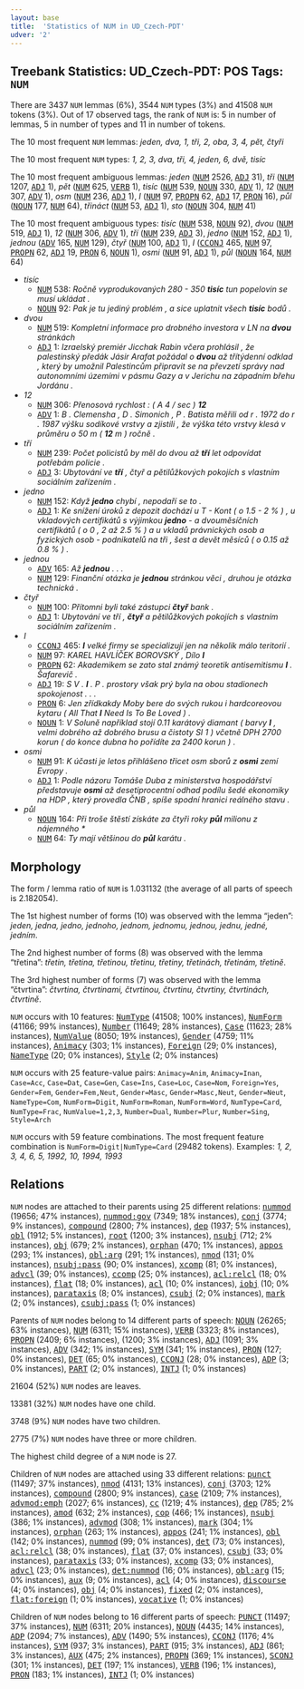 ```yaml
---
layout: base
title:  'Statistics of NUM in UD_Czech-PDT'
udver: '2'
---
```


## Treebank Statistics: UD_Czech-PDT: POS Tags: `NUM`

There are 3437 `NUM` lemmas (6%), 3544 `NUM` types (3%) and 41508 `NUM` tokens (3%).
Out of 17 observed tags, the rank of `NUM` is: 5 in number of lemmas, 5 in number of types and 11 in number of tokens.

The 10 most frequent `NUM` lemmas: <em>jeden, dva, 1, tři, 2, oba, 3, 4, pět, čtyři</em>

The 10 most frequent `NUM` types:  <em>1, 2, 3, dva, tři, 4, jeden, 6, dvě, tisíc</em>

The 10 most frequent ambiguous lemmas: <em>jeden</em> (<tt><a href="cs_pdt-pos-NUM.html">NUM</a></tt> 2526, <tt><a href="cs_pdt-pos-ADJ.html">ADJ</a></tt> 31), <em>tři</em> (<tt><a href="cs_pdt-pos-NUM.html">NUM</a></tt> 1207, <tt><a href="cs_pdt-pos-ADJ.html">ADJ</a></tt> 1), <em>pět</em> (<tt><a href="cs_pdt-pos-NUM.html">NUM</a></tt> 625, <tt><a href="cs_pdt-pos-VERB.html">VERB</a></tt> 1), <em>tisíc</em> (<tt><a href="cs_pdt-pos-NUM.html">NUM</a></tt> 539, <tt><a href="cs_pdt-pos-NOUN.html">NOUN</a></tt> 330, <tt><a href="cs_pdt-pos-ADV.html">ADV</a></tt> 1), <em>12</em> (<tt><a href="cs_pdt-pos-NUM.html">NUM</a></tt> 307, <tt><a href="cs_pdt-pos-ADV.html">ADV</a></tt> 1), <em>osm</em> (<tt><a href="cs_pdt-pos-NUM.html">NUM</a></tt> 236, <tt><a href="cs_pdt-pos-ADJ.html">ADJ</a></tt> 1), <em>I</em> (<tt><a href="cs_pdt-pos-NUM.html">NUM</a></tt> 97, <tt><a href="cs_pdt-pos-PROPN.html">PROPN</a></tt> 62, <tt><a href="cs_pdt-pos-ADJ.html">ADJ</a></tt> 17, <tt><a href="cs_pdt-pos-PRON.html">PRON</a></tt> 16), <em>půl</em> (<tt><a href="cs_pdt-pos-NOUN.html">NOUN</a></tt> 177, <tt><a href="cs_pdt-pos-NUM.html">NUM</a></tt> 64), <em>třináct</em> (<tt><a href="cs_pdt-pos-NUM.html">NUM</a></tt> 53, <tt><a href="cs_pdt-pos-ADJ.html">ADJ</a></tt> 1), <em>sto</em> (<tt><a href="cs_pdt-pos-NOUN.html">NOUN</a></tt> 304, <tt><a href="cs_pdt-pos-NUM.html">NUM</a></tt> 41)

The 10 most frequent ambiguous types:  <em>tisíc</em> (<tt><a href="cs_pdt-pos-NUM.html">NUM</a></tt> 538, <tt><a href="cs_pdt-pos-NOUN.html">NOUN</a></tt> 92), <em>dvou</em> (<tt><a href="cs_pdt-pos-NUM.html">NUM</a></tt> 519, <tt><a href="cs_pdt-pos-ADJ.html">ADJ</a></tt> 1), <em>12</em> (<tt><a href="cs_pdt-pos-NUM.html">NUM</a></tt> 306, <tt><a href="cs_pdt-pos-ADV.html">ADV</a></tt> 1), <em>tří</em> (<tt><a href="cs_pdt-pos-NUM.html">NUM</a></tt> 239, <tt><a href="cs_pdt-pos-ADJ.html">ADJ</a></tt> 3), <em>jedno</em> (<tt><a href="cs_pdt-pos-NUM.html">NUM</a></tt> 152, <tt><a href="cs_pdt-pos-ADJ.html">ADJ</a></tt> 1), <em>jednou</em> (<tt><a href="cs_pdt-pos-ADV.html">ADV</a></tt> 165, <tt><a href="cs_pdt-pos-NUM.html">NUM</a></tt> 129), <em>čtyř</em> (<tt><a href="cs_pdt-pos-NUM.html">NUM</a></tt> 100, <tt><a href="cs_pdt-pos-ADJ.html">ADJ</a></tt> 1), <em>I</em> (<tt><a href="cs_pdt-pos-CCONJ.html">CCONJ</a></tt> 465, <tt><a href="cs_pdt-pos-NUM.html">NUM</a></tt> 97, <tt><a href="cs_pdt-pos-PROPN.html">PROPN</a></tt> 62, <tt><a href="cs_pdt-pos-ADJ.html">ADJ</a></tt> 19, <tt><a href="cs_pdt-pos-PRON.html">PRON</a></tt> 6, <tt><a href="cs_pdt-pos-NOUN.html">NOUN</a></tt> 1), <em>osmi</em> (<tt><a href="cs_pdt-pos-NUM.html">NUM</a></tt> 91, <tt><a href="cs_pdt-pos-ADJ.html">ADJ</a></tt> 1), <em>půl</em> (<tt><a href="cs_pdt-pos-NOUN.html">NOUN</a></tt> 164, <tt><a href="cs_pdt-pos-NUM.html">NUM</a></tt> 64)


* <em>tisíc</em>
  * <tt><a href="cs_pdt-pos-NUM.html">NUM</a></tt> 538: <em>Ročně vyprodukovaných 280 - 350 <b>tisíc</b> tun popelovin se musí ukládat .</em>
  * <tt><a href="cs_pdt-pos-NOUN.html">NOUN</a></tt> 92: <em>Pak je tu jediný problém , a sice uplatnit všech <b>tisíc</b> bodů .</em>
* <em>dvou</em>
  * <tt><a href="cs_pdt-pos-NUM.html">NUM</a></tt> 519: <em>Kompletní informace pro drobného investora v LN na <b>dvou</b> stránkách</em>
  * <tt><a href="cs_pdt-pos-ADJ.html">ADJ</a></tt> 1: <em>Izraelský premiér Jicchak Rabin včera prohlásil , že palestinský předák Jásir Arafat požádal o <b>dvou</b> až třítýdenní odklad , který by umožnil Palestincům připravit se na převzetí správy nad autonomními územími v pásmu Gazy a v Jerichu na západním břehu Jordánu .</em>
* <em>12</em>
  * <tt><a href="cs_pdt-pos-NUM.html">NUM</a></tt> 306: <em>Přenosová rychlost : ( A 4 / sec ) <b>12</b></em>
  * <tt><a href="cs_pdt-pos-ADV.html">ADV</a></tt> 1: <em>B . Clemensha , D . Simonich , P . Batista měřili od r . 1972 do r . 1987 výšku sodíkové vrstvy a zjistili , že výška této vrstvy klesá v průměru o 50 m ( <b>12</b> m ) ročně .</em>
* <em>tří</em>
  * <tt><a href="cs_pdt-pos-NUM.html">NUM</a></tt> 239: <em>Počet policistů by měl do dvou až <b>tří</b> let odpovídat potřebám policie .</em>
  * <tt><a href="cs_pdt-pos-ADJ.html">ADJ</a></tt> 3: <em>Ubytování ve <b>tří</b> , čtyř a pětilůžkových pokojích s vlastním sociálním zařízením .</em>
* <em>jedno</em>
  * <tt><a href="cs_pdt-pos-NUM.html">NUM</a></tt> 152: <em>Když <b>jedno</b> chybí , nepodaří se to .</em>
  * <tt><a href="cs_pdt-pos-ADJ.html">ADJ</a></tt> 1: <em>Ke snížení úroků z depozit dochází u T - Kont ( o 1.5 - 2 % ) , u vkladových certifikátů s výjimkou <b>jedno</b> - a dvouměsíčních certifikátů ( o 0 , 2 až 2.5 % ) a u vkladů právnických osob a fyzických osob - podnikatelů na tři , šest a devět měsíců ( o 0.15 až 0.8 % ) .</em>
* <em>jednou</em>
  * <tt><a href="cs_pdt-pos-ADV.html">ADV</a></tt> 165: <em>Až <b>jednou</b> . . .</em>
  * <tt><a href="cs_pdt-pos-NUM.html">NUM</a></tt> 129: <em>Finanční otázka je <b>jednou</b> stránkou věci , druhou je otázka technická .</em>
* <em>čtyř</em>
  * <tt><a href="cs_pdt-pos-NUM.html">NUM</a></tt> 100: <em>Přítomni byli také zástupci <b>čtyř</b> bank .</em>
  * <tt><a href="cs_pdt-pos-ADJ.html">ADJ</a></tt> 1: <em>Ubytování ve tří , <b>čtyř</b> a pětilůžkových pokojích s vlastním sociálním zařízením .</em>
* <em>I</em>
  * <tt><a href="cs_pdt-pos-CCONJ.html">CCONJ</a></tt> 465: <em><b>I</b> velké firmy se specializují jen na několik málo teritorií .</em>
  * <tt><a href="cs_pdt-pos-NUM.html">NUM</a></tt> 97: <em>KAREL HAVLÍČEK BOROVSKÝ , Dílo <b>I</b></em>
  * <tt><a href="cs_pdt-pos-PROPN.html">PROPN</a></tt> 62: <em>Akademikem se zato stal známý teoretik antisemitismu <b>I</b> . Šafarevič .</em>
  * <tt><a href="cs_pdt-pos-ADJ.html">ADJ</a></tt> 19: <em>S V . <b>I</b> . P . prostory však prý byla na obou stadionech spokojenost . . .</em>
  * <tt><a href="cs_pdt-pos-PRON.html">PRON</a></tt> 6: <em>Jen zřídkakdy Moby bere do svých rukou i hardcoreovou kytaru ( All That <b>I</b> Need Is To Be Loved ) .</em>
  * <tt><a href="cs_pdt-pos-NOUN.html">NOUN</a></tt> 1: <em>V Soluně například stojí 0.11 karátový diamant ( barvy <b>I</b> , velmi dobrého až dobrého brusu a čistoty SI 1 ) včetně DPH 2700 korun ( do konce dubna ho pořídíte za 2400 korun ) .</em>
* <em>osmi</em>
  * <tt><a href="cs_pdt-pos-NUM.html">NUM</a></tt> 91: <em>K účasti je letos přihlášeno třicet osm sborů z <b>osmi</b> zemí Evropy .</em>
  * <tt><a href="cs_pdt-pos-ADJ.html">ADJ</a></tt> 1: <em>Podle názoru Tomáše Duba z ministerstva hospodářství představuje <b>osmi</b> až desetiprocentní odhad podílu šedé ekonomiky na HDP , který provedla ČNB , spíše spodní hranici reálného stavu .</em>
* <em>půl</em>
  * <tt><a href="cs_pdt-pos-NOUN.html">NOUN</a></tt> 164: <em>Při troše štěstí získáte za čtyři roky <b>půl</b> milionu z nájemného *</em>
  * <tt><a href="cs_pdt-pos-NUM.html">NUM</a></tt> 64: <em>Ty mají většinou do <b>půl</b> karátu .</em>

## Morphology

The form / lemma ratio of `NUM` is 1.031132 (the average of all parts of speech is 2.182054).

The 1st highest number of forms (10) was observed with the lemma “jeden”: <em>jeden, jedna, jedno, jednoho, jednom, jednomu, jednou, jednu, jedné, jedním</em>.

The 2nd highest number of forms (8) was observed with the lemma “třetina”: <em>třetin, třetina, třetinou, třetinu, třetiny, třetinách, třetinám, třetině</em>.

The 3rd highest number of forms (7) was observed with the lemma “čtvrtina”: <em>čtvrtina, čtvrtinami, čtvrtinou, čtvrtinu, čtvrtiny, čtvrtinách, čtvrtině</em>.

`NUM` occurs with 10 features: <tt><a href="cs_pdt-feat-NumType.html">NumType</a></tt> (41508; 100% instances), <tt><a href="cs_pdt-feat-NumForm.html">NumForm</a></tt> (41166; 99% instances), <tt><a href="cs_pdt-feat-Number.html">Number</a></tt> (11649; 28% instances), <tt><a href="cs_pdt-feat-Case.html">Case</a></tt> (11623; 28% instances), <tt><a href="cs_pdt-feat-NumValue.html">NumValue</a></tt> (8050; 19% instances), <tt><a href="cs_pdt-feat-Gender.html">Gender</a></tt> (4759; 11% instances), <tt><a href="cs_pdt-feat-Animacy.html">Animacy</a></tt> (303; 1% instances), <tt><a href="cs_pdt-feat-Foreign.html">Foreign</a></tt> (29; 0% instances), <tt><a href="cs_pdt-feat-NameType.html">NameType</a></tt> (20; 0% instances), <tt><a href="cs_pdt-feat-Style.html">Style</a></tt> (2; 0% instances)

`NUM` occurs with 25 feature-value pairs: `Animacy=Anim`, `Animacy=Inan`, `Case=Acc`, `Case=Dat`, `Case=Gen`, `Case=Ins`, `Case=Loc`, `Case=Nom`, `Foreign=Yes`, `Gender=Fem`, `Gender=Fem,Neut`, `Gender=Masc`, `Gender=Masc,Neut`, `Gender=Neut`, `NameType=Com`, `NumForm=Digit`, `NumForm=Roman`, `NumForm=Word`, `NumType=Card`, `NumType=Frac`, `NumValue=1,2,3`, `Number=Dual`, `Number=Plur`, `Number=Sing`, `Style=Arch`

`NUM` occurs with 59 feature combinations.
The most frequent feature combination is `NumForm=Digit|NumType=Card` (29482 tokens).
Examples: <em>1, 2, 3, 4, 6, 5, 1992, 10, 1994, 1993</em>


## Relations

`NUM` nodes are attached to their parents using 25 different relations: <tt><a href="cs_pdt-dep-nummod.html">nummod</a></tt> (19656; 47% instances), <tt><a href="cs_pdt-dep-nummod-gov.html">nummod:gov</a></tt> (7349; 18% instances), <tt><a href="cs_pdt-dep-conj.html">conj</a></tt> (3774; 9% instances), <tt><a href="cs_pdt-dep-compound.html">compound</a></tt> (2800; 7% instances), <tt><a href="cs_pdt-dep-dep.html">dep</a></tt> (1937; 5% instances), <tt><a href="cs_pdt-dep-obl.html">obl</a></tt> (1912; 5% instances), <tt><a href="cs_pdt-dep-root.html">root</a></tt> (1200; 3% instances), <tt><a href="cs_pdt-dep-nsubj.html">nsubj</a></tt> (712; 2% instances), <tt><a href="cs_pdt-dep-obj.html">obj</a></tt> (679; 2% instances), <tt><a href="cs_pdt-dep-orphan.html">orphan</a></tt> (470; 1% instances), <tt><a href="cs_pdt-dep-appos.html">appos</a></tt> (293; 1% instances), <tt><a href="cs_pdt-dep-obl-arg.html">obl:arg</a></tt> (291; 1% instances), <tt><a href="cs_pdt-dep-nmod.html">nmod</a></tt> (131; 0% instances), <tt><a href="cs_pdt-dep-nsubj-pass.html">nsubj:pass</a></tt> (90; 0% instances), <tt><a href="cs_pdt-dep-xcomp.html">xcomp</a></tt> (81; 0% instances), <tt><a href="cs_pdt-dep-advcl.html">advcl</a></tt> (39; 0% instances), <tt><a href="cs_pdt-dep-ccomp.html">ccomp</a></tt> (25; 0% instances), <tt><a href="cs_pdt-dep-acl-relcl.html">acl:relcl</a></tt> (18; 0% instances), <tt><a href="cs_pdt-dep-flat.html">flat</a></tt> (18; 0% instances), <tt><a href="cs_pdt-dep-acl.html">acl</a></tt> (10; 0% instances), <tt><a href="cs_pdt-dep-iobj.html">iobj</a></tt> (10; 0% instances), <tt><a href="cs_pdt-dep-parataxis.html">parataxis</a></tt> (8; 0% instances), <tt><a href="cs_pdt-dep-csubj.html">csubj</a></tt> (2; 0% instances), <tt><a href="cs_pdt-dep-mark.html">mark</a></tt> (2; 0% instances), <tt><a href="cs_pdt-dep-csubj-pass.html">csubj:pass</a></tt> (1; 0% instances)

Parents of `NUM` nodes belong to 14 different parts of speech: <tt><a href="cs_pdt-pos-NOUN.html">NOUN</a></tt> (26265; 63% instances), <tt><a href="cs_pdt-pos-NUM.html">NUM</a></tt> (6311; 15% instances), <tt><a href="cs_pdt-pos-VERB.html">VERB</a></tt> (3323; 8% instances), <tt><a href="cs_pdt-pos-PROPN.html">PROPN</a></tt> (2409; 6% instances),  (1200; 3% instances), <tt><a href="cs_pdt-pos-ADJ.html">ADJ</a></tt> (1091; 3% instances), <tt><a href="cs_pdt-pos-ADV.html">ADV</a></tt> (342; 1% instances), <tt><a href="cs_pdt-pos-SYM.html">SYM</a></tt> (341; 1% instances), <tt><a href="cs_pdt-pos-PRON.html">PRON</a></tt> (127; 0% instances), <tt><a href="cs_pdt-pos-DET.html">DET</a></tt> (65; 0% instances), <tt><a href="cs_pdt-pos-CCONJ.html">CCONJ</a></tt> (28; 0% instances), <tt><a href="cs_pdt-pos-ADP.html">ADP</a></tt> (3; 0% instances), <tt><a href="cs_pdt-pos-PART.html">PART</a></tt> (2; 0% instances), <tt><a href="cs_pdt-pos-INTJ.html">INTJ</a></tt> (1; 0% instances)

21604 (52%) `NUM` nodes are leaves.

13381 (32%) `NUM` nodes have one child.

3748 (9%) `NUM` nodes have two children.

2775 (7%) `NUM` nodes have three or more children.

The highest child degree of a `NUM` node is 27.

Children of `NUM` nodes are attached using 33 different relations: <tt><a href="cs_pdt-dep-punct.html">punct</a></tt> (11497; 37% instances), <tt><a href="cs_pdt-dep-nmod.html">nmod</a></tt> (4131; 13% instances), <tt><a href="cs_pdt-dep-conj.html">conj</a></tt> (3703; 12% instances), <tt><a href="cs_pdt-dep-compound.html">compound</a></tt> (2800; 9% instances), <tt><a href="cs_pdt-dep-case.html">case</a></tt> (2109; 7% instances), <tt><a href="cs_pdt-dep-advmod-emph.html">advmod:emph</a></tt> (2027; 6% instances), <tt><a href="cs_pdt-dep-cc.html">cc</a></tt> (1219; 4% instances), <tt><a href="cs_pdt-dep-dep.html">dep</a></tt> (785; 2% instances), <tt><a href="cs_pdt-dep-amod.html">amod</a></tt> (632; 2% instances), <tt><a href="cs_pdt-dep-cop.html">cop</a></tt> (466; 1% instances), <tt><a href="cs_pdt-dep-nsubj.html">nsubj</a></tt> (386; 1% instances), <tt><a href="cs_pdt-dep-advmod.html">advmod</a></tt> (308; 1% instances), <tt><a href="cs_pdt-dep-mark.html">mark</a></tt> (304; 1% instances), <tt><a href="cs_pdt-dep-orphan.html">orphan</a></tt> (263; 1% instances), <tt><a href="cs_pdt-dep-appos.html">appos</a></tt> (241; 1% instances), <tt><a href="cs_pdt-dep-obl.html">obl</a></tt> (142; 0% instances), <tt><a href="cs_pdt-dep-nummod.html">nummod</a></tt> (99; 0% instances), <tt><a href="cs_pdt-dep-det.html">det</a></tt> (73; 0% instances), <tt><a href="cs_pdt-dep-acl-relcl.html">acl:relcl</a></tt> (38; 0% instances), <tt><a href="cs_pdt-dep-flat.html">flat</a></tt> (37; 0% instances), <tt><a href="cs_pdt-dep-csubj.html">csubj</a></tt> (33; 0% instances), <tt><a href="cs_pdt-dep-parataxis.html">parataxis</a></tt> (33; 0% instances), <tt><a href="cs_pdt-dep-xcomp.html">xcomp</a></tt> (33; 0% instances), <tt><a href="cs_pdt-dep-advcl.html">advcl</a></tt> (23; 0% instances), <tt><a href="cs_pdt-dep-det-nummod.html">det:nummod</a></tt> (16; 0% instances), <tt><a href="cs_pdt-dep-obl-arg.html">obl:arg</a></tt> (15; 0% instances), <tt><a href="cs_pdt-dep-aux.html">aux</a></tt> (9; 0% instances), <tt><a href="cs_pdt-dep-acl.html">acl</a></tt> (4; 0% instances), <tt><a href="cs_pdt-dep-discourse.html">discourse</a></tt> (4; 0% instances), <tt><a href="cs_pdt-dep-obj.html">obj</a></tt> (4; 0% instances), <tt><a href="cs_pdt-dep-fixed.html">fixed</a></tt> (2; 0% instances), <tt><a href="cs_pdt-dep-flat-foreign.html">flat:foreign</a></tt> (1; 0% instances), <tt><a href="cs_pdt-dep-vocative.html">vocative</a></tt> (1; 0% instances)

Children of `NUM` nodes belong to 16 different parts of speech: <tt><a href="cs_pdt-pos-PUNCT.html">PUNCT</a></tt> (11497; 37% instances), <tt><a href="cs_pdt-pos-NUM.html">NUM</a></tt> (6311; 20% instances), <tt><a href="cs_pdt-pos-NOUN.html">NOUN</a></tt> (4435; 14% instances), <tt><a href="cs_pdt-pos-ADP.html">ADP</a></tt> (2094; 7% instances), <tt><a href="cs_pdt-pos-ADV.html">ADV</a></tt> (1490; 5% instances), <tt><a href="cs_pdt-pos-CCONJ.html">CCONJ</a></tt> (1176; 4% instances), <tt><a href="cs_pdt-pos-SYM.html">SYM</a></tt> (937; 3% instances), <tt><a href="cs_pdt-pos-PART.html">PART</a></tt> (915; 3% instances), <tt><a href="cs_pdt-pos-ADJ.html">ADJ</a></tt> (861; 3% instances), <tt><a href="cs_pdt-pos-AUX.html">AUX</a></tt> (475; 2% instances), <tt><a href="cs_pdt-pos-PROPN.html">PROPN</a></tt> (369; 1% instances), <tt><a href="cs_pdt-pos-SCONJ.html">SCONJ</a></tt> (301; 1% instances), <tt><a href="cs_pdt-pos-DET.html">DET</a></tt> (197; 1% instances), <tt><a href="cs_pdt-pos-VERB.html">VERB</a></tt> (196; 1% instances), <tt><a href="cs_pdt-pos-PRON.html">PRON</a></tt> (183; 1% instances), <tt><a href="cs_pdt-pos-INTJ.html">INTJ</a></tt> (1; 0% instances)

